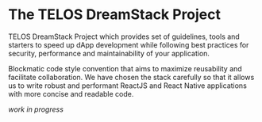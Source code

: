 # The TELOS DreamStack Project

TELOS DreamStack Project which provides set of guidelines, tools and starters to speed up dApp development while following best practices for security, performance and maintainability of your application. 

Blockmatic code style convention that aims to maximize reusability and facilitate collaboration. We have chosen the stack carefully so that it allows us to write robust and performant ReactJS and React Native applications with more concise and readable code.

_work in progress_

